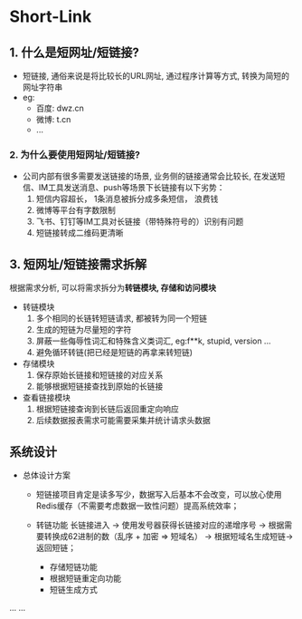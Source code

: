 # Short-Link
## 1. 什么是短网址/短链接?
* 短链接, 通俗来说是将比较长的URL网址, 通过程序计算等方式, 转换为简短的网址字符串
* eg: 
  * 百度: dwz.cn
  * 微博: t.cn
  * ...

### 2. 为什么要使用短网址/短链接?
* 公司内部有很多需要发送链接的场景, 业务侧的链接通常会比较长, 在发送短信、IM工具发送消息、push等场景下长链接有以下劣势：
  1. 短信内容超长， 1条消息被拆分成多条短信， 浪费钱
  2. 微博等平台有字数限制
  3. 飞书、钉钉等IM工具对长链接（带特殊符号的）识别有问题
  4. 短链接转成二维码更清晰
 
## 3. 短网址/短链接需求拆解
根据需求分析, 可以将需求拆分为**转链模块, 存储和访问模块**
* 转链模块
  1. 多个相同的长链转短链请求, 都被转为同一个短链
  2. 生成的短链为尽量短的字符
  3. 屏蔽一些侮辱性词汇和特殊含义类词汇, eg:f**k, stupid, version ...
  4. 避免循环转链(把已经是短链的再拿来转短链)
* 存储模块
  1. 保存原始长链接和短链接的对应关系
  2. 能够根据短链接查找到原始的长链接
* 查看链接模块
  1. 根据短链接查询到长链后返回重定向响应
  2. 后续数据报表需求可能需要采集并统计请求头数据

## 系统设计
* 总体设计方案
  * 短链接项目肯定是读多写少，数据写入后基本不会改变，可以放心使用Redis缓存（不需要考虑数据一致性问题）提高系统效率；

  * 转链功能
    长链接进入 -> 使用发号器获得长链接对应的递增序号 -> 根据需要转换成62进制的数（乱序 + 加密 => 短域名） -> 根据短域名生成短链->返回短链；
    * 存储短链功能
    * 根据短链重定向功能
    * 短链生成方式
   
... ...
  

